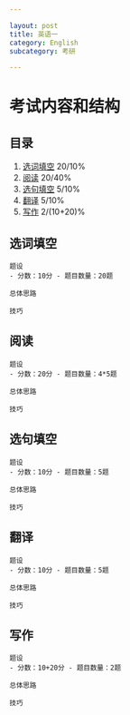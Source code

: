 ```yaml
---

layout: post
title: 英语一
category: English
subcategory: 考研

---
```


# 考试内容和结构

## 目录
1. [选词填空](#选词填空) 20/10%
2. [阅读](#阅读) 20/40%
3. [选句填空](#选句填空) 5/10%
4. [翻译](#翻译) 5/10%
5. [写作](#写作) 2/(10+20)%

## 选词填空
    题设
    - 分数：10分 - 题目数量：20题
    
    总体思路
    
    技巧

## 阅读
    题设
    - 分数：20分 - 题目数量：4*5题
    
    总体思路
    
    技巧

## 选句填空
    题设
    - 分数：10分 - 题目数量：5题
    
    总体思路
    
    技巧

## 翻译
    题设
    - 分数：10分 - 题目数量：5题
    
    总体思路
    
    技巧

## 写作
    题设
    - 分数：10+20分 - 题目数量：2题
    
    总体思路
    
    技巧

